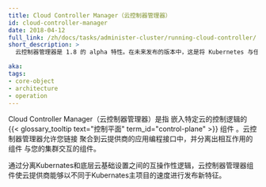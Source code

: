 ```yaml
---
title: Cloud Controller Manager（云控制器管理器）
id: cloud-controller-manager
date: 2018-04-12
full_link: /zh/docs/tasks/administer-cluster/running-cloud-controller/
short_description: >
  云控制器管理器是 1.8 的 alpha 特性。在未来发布的版本中，这是将 Kubernetes 与任何其他云集成的最佳方式。

aka: 
tags:
- core-object
- architecture
- operation
---
```


<!--

---
title: Cloud Controller Manager
id: cloud-controller-manager
date: 2018-04-12
full_link: /docs/concepts/architecture/cloud-controller/
short_description: >
  Cloud Controller Manager is an alpha feature in 1.8. In upcoming releases it will be the preferred way to integrate Kubernetes with any cloud.

aka: 
tags:
- core-object
- architecture
- operation
---

-->


<!--
 A Kubernetes {{< glossary_tooltip text="control plane" term_id="control-plane" >}} component
that embeds cloud-specific control logic. The cloud controller manager lets you link your
cluster into your cloud provider's API, and separates out the components that interact
with that cloud platform from components that just interact with your cluster.
-->

Cloud Controller Manager（云控制器管理器）是指 嵌入特定云的控制逻辑的 {{< glossary_tooltip text="控制平面" term_id="control-plane" >}} 组件
。云控制器管理器允许您链接
聚合到云提供商的应用编程接口中，并分离出相互作用的组件
与您的集群交互的组件。

<!--more--> 

<!--
By decoupling the interoperability logic between Kubernetes and the underlying cloud
infrastructure, the cloud-controller-manager component enables cloud providers to release
features at a different pace compared to the main Kubernetes project.
-->
通过分离Kubernates和底层云基础设置之间的互操作性逻辑，云控制器管理器组件使云提供商能够以不同于Kubernates主项目的速度进行发布新特征。
